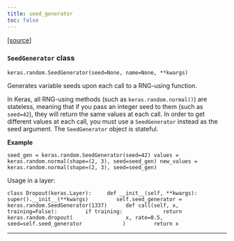 ```yaml
---
title: seed_generator
toc: false
---
```


[\[source\]](https://github.com/keras-team/keras/tree/v3.6.0/keras/src/random/seed_generator.py#L12)

### `SeedGenerator` class

`keras.random.SeedGenerator(seed=None, name=None, **kwargs)`

Generates variable seeds upon each call to a RNG-using function.

In Keras, all RNG-using methods (such as `keras.random.normal()`) are stateless, meaning that if you pass an integer seed to them (such as `seed=42`), they will return the same values at each call. In order to get different values at each call, you must use a `SeedGenerator` instead as the seed argument. The `SeedGenerator` object is stateful.

**Example**

`seed_gen = keras.random.SeedGenerator(seed=42) values = keras.random.normal(shape=(2, 3), seed=seed_gen) new_values = keras.random.normal(shape=(2, 3), seed=seed_gen)`

Usage in a layer:

`class Dropout(keras.Layer):     def __init__(self, **kwargs):         super().__init__(**kwargs)         self.seed_generator = keras.random.SeedGenerator(1337)      def call(self, x, training=False):         if training:             return keras.random.dropout(                 x, rate=0.5, seed=self.seed_generator             )         return x`

---
